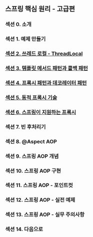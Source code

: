 ## 스프링 핵심 원리 - 고급편

### 섹션 0. 소개

### 섹션 1. 예제 만들기

### <a href="섹션 2. 쓰레드 로컬 - ThreadLocal.md">섹션 2. 쓰레드 로컬 - ThreadLocal</a>

### <a href="섹션 3. 템플릿 메서드 패턴과 콜백 패턴.md">섹션 3. 템플릿 메서드 패턴과 콜백 패턴</a>

### <a href="섹션 4. 프록시 패턴과 데코레이터 패턴.md">섹션 4. 프록시 패턴과 데코레이터 패턴</a>

### <a href="섹션 5. 동적 프록시 기술.md">섹션 5. 동적 프록시 기술</a>

### <a href="섹션 6. 스프링이 지원하는 프록시.md">섹션 6. 스프링이 지원하는 프록시</a>

### 섹션 7. 빈 후처리기

### 섹션 8. @Aspect AOP

### 섹션 9. 스프링 AOP 개념

### 섹션 10. 스프링 AOP 구현

### 섹션 11. 스프링 AOP - 포인트컷

### 섹션 12. 스프링 AOP - 실전 예제

### 섹션 13. 스프링 AOP - 실무 주의사항

### 섹션 14. 다음으로
